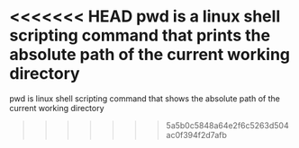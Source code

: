 <<<<<<< HEAD
pwd is a linux shell scripting command that prints the absolute path of the current working directory
=======
pwd is linux shell scripting command that shows the absolute path of the current working directory
>>>>>>> 5a5b0c5848a64e2f6c5263d504ac0f394f2d7afb
